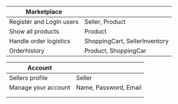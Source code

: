 

| Marketplace              |                               |
| ------------------------ | ----------------------------- |
| Register and LogIn users | Seller, Product               |
| Show all products        | Product                       |
| Handle order logistics   | ShoppingCart, SellerInventory |
| Orderhistory             | Product, ShoppingCar          |

| Account             |                       |
| ------------------- | --------------------- |
| Sellers profile     | Seller                |
| Manage your account | Name, Password, Email |
|                     |                       |
|                     |                       |